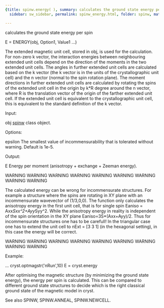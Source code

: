 ```yaml
---
{title: spinw.energy( ), summary: calculates the ground state energy per spin, keywords: sample,
  sidebar: sw_sidebar, permalink: spinw_energy.html, folder: spinw, mathjax: 'true'}

---
```

calculates the ground state energy per spin
 
E = ENERGY(obj, Option1, Value1 ...)
 
The extended magnetic unit cell, stored in obj, is used for the
calculation. For non-zero k vector, the interaction energies between
neighbouring extended unit cells depend on the direction of the moments
in the two extended unit cells. The angles in further extended unit cells
are calculated based on the k vector (the k vector is in the units of the
crystallographic unit cell) and the n vector (normal to the spin rotation
plane). The moment directions in further extended unit cells are
calculated by rotating the spins of the extended unit cell in the origin
by k*R degree around the n vector, where R is the translation vector of
the origin of the farther extended unit cell. If the extended unit cell
is equivalent to the crystallographic unit cell, this is equivalent to
the standard definition of the k vector.
 
Input:
 
obj       [spinw](spinw.html) class object.
 
Options:
 
epsilon   The smallest value of incommensurability that is tolerated 
          without warning. Default is 1e-5.
 
Output:
 
E         Energy per moment (anisotropy + exchange + Zeeman energy).
 
 
WARNING WARNING WARNING WARNING WARNING WARNING WARNING WARNING WARNING
 
The calculated energy can be wrong for incommensurate structures. For
example a structure where the spins are rotating in XY plane with an
incommensurate wavevector of (1/3,0,0). The function only calculates the
anisotropy energy in the first unit cell, that is for single spin
Eaniso = Axx*Sxx^2+Ayy*Syy^2. While the anisotropy energy in reality is
independent of the spin orientation in the XY plane Eaniso=3S*(Axx+Ayy)/2.
Thus for incommensurate structures one has to be carefull! In the
triangular case one has to extend the unit cell to nExt = [3 3 1] (in the
hexagonal setting), in this case the energy will be correct.
 
WARNING WARNING WARNING WARNING WARNING WARNING WARNING WARNING WARNING
 
Example:
 
...
cryst.optmagstr('nRun',10)
E = cryst.energy
 
After optimising the magnetic structure (by minimizing the ground state 
energy), the energy per spin is calculated. This can be compared to
different ground state structures to decide which is the right classical
ground state of the magnetic model in cryst.
 
See also SPINW, SPINW.ANNEAL, SPINW.NEWCELL.
 

